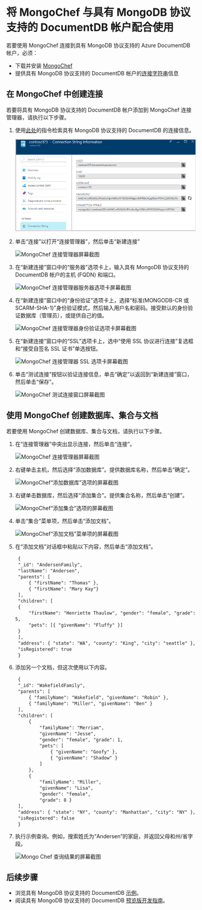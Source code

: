 <properties 
	pageTitle="将 MongoChef 与具有 MongoDB 协议支持的 DocumentDB 帐户配合使用 | Azure" 
	description="了解如何将 MongoChef 与具有 MongoDB 协议支持的 DocumentDB 帐户（目前以预览版提供）配合使用。" 
	keywords="mongochef"
	services="documentdb" 
	authors="stephbaron" 
	manager="jhubbard" 
	editor="" 
	documentationCenter=""/>

<tags 
	ms.service="documentdb" 
	ms.workload="data-services" 
	ms.tgt_pltfrm="na" 
	ms.devlang="na" 
	ms.topic="article" 
	ms.date="08/25/2016" 
	ms.author="stbaro"
   	wacn.date="10/18/2016"/>  


# 将 MongoChef 与具有 MongoDB 协议支持的 DocumentDB 帐户配合使用

若要使用 MongoChef 连接到具有 MongoDB 协议支持的 Azure DocumentDB 帐户，必须：

- 下载并安装 [MongoChef](http://3t.io/mongochef)
- 提供具有 MongoDB 协议支持的 DocumentDB 帐户的[连接字符串](/documentation/articles/documentdb-connect-mongodb-account/)信息

## 在 MongoChef 中创建连接  

若要将具有 MongoDB 协议支持的 DocumentDB 帐户添加到 MongoChef 连接管理器，请执行以下步骤。

1. 使用[此处](/documentation/articles/documentdb-connect-mongodb-account/)的指令检索具有 MongoDB 协议支持的 DocumentDB 的连接信息。

	![连接字符串边栏选项卡的屏幕截图](./media/documentdb-mongodb-mongochef/ConnectionStringBlade.png)  


2. 单击“连接”以打开“连接管理器”，然后单击“新建连接”

	![MongoChef 连接管理器屏幕截图](./media/documentdb-mongodb-mongochef/ConnectionManager.png)  

	
2. 在“新建连接”窗口中的“服务器”选项卡上，输入具有 MongoDB 协议支持的 DocumentDB 帐户的主机 (FQDN) 和端口。
	
	![MongoChef 连接管理器服务器选项卡屏幕截图](./media/documentdb-mongodb-mongochef/ConnectionManagerServerTab.png)  


3. 在“新建连接”窗口中的“身份验证”选项卡上，选择“标准(MONGODB-CR 或 SCARM-SHA-1)”身份验证模式，然后输入用户名和密码。接受默认的身份验证数据库（管理员），或提供自己的值。

	![MongoChef 连接管理器身份验证选项卡屏幕截图](./media/documentdb-mongodb-mongochef/ConnectionManagerAuthenticationTab.png)

4. 在“新建连接”窗口中的“SSL”选项卡上，选中“使用 SSL 协议进行连接”复选框和“接受自签名 SSL 证书”单选按钮。

	![MongoChef 连接管理器 SSL 选项卡屏幕截图](./media/documentdb-mongodb-mongochef/ConnectionManagerSSLTab.png)

5. 单击“测试连接”按钮以验证连接信息，单击“确定”以返回到“新建连接”窗口，然后单击“保存”。

	![MongoChef 测试连接窗口屏幕截图](./media/documentdb-mongodb-mongochef/TestConnectionResults.png)

## 使用 MongoChef 创建数据库、集合与文档  

若要使用 MongoChef 创建数据库、集合与文档，请执行以下步骤。

1. 在“连接管理器”中突出显示连接，然后单击“连接”。

	![MongoChef 连接管理器屏幕截图](./media/documentdb-mongodb-mongochef/ConnectToAccount.png)

2. 右键单击主机，然后选择“添加数据库”。提供数据库名称，然后单击“确定”。
	
	![MongoChef“添加数据库”选项的屏幕截图](./media/documentdb-mongodb-mongochef/AddDatabase1.png)

3. 右键单击数据库，然后选择“添加集合”。提供集合名称，然后单击“创建”。

	![MongoChef“添加集合”选项的屏幕截图](./media/documentdb-mongodb-mongochef/AddCollection.png)

4. 单击“集合”菜单项，然后单击“添加文档”。

	![MongoChef“添加文档”菜单项的屏幕截图](./media/documentdb-mongodb-mongochef/AddDocument1.png)

5. 在“添加文档”对话框中粘贴以下内容，然后单击“添加文档”。

		{
    	"_id": "AndersenFamily",
    	"lastName": "Andersen",
    	"parents": [
       		{ "firstName": "Thomas" },
       		{ "firstName": "Mary Kay"}
    	],
    	"children": [
       	{
           	"firstName": "Henriette Thaulow", "gender": "female", "grade": 5,
           	"pets": [{ "givenName": "Fluffy" }]
       	}
    	],
    	"address": { "state": "WA", "county": "King", "city": "seattle" },
    	"isRegistered": true
		}

	
6. 添加另一个文档，但这次使用以下内容。

		{
	    "_id": "WakefieldFamily",
	    "parents": [
    	    { "familyName": "Wakefield", "givenName": "Robin" },
        	{ "familyName": "Miller", "givenName": "Ben" }
    	],
    	"children": [
	        {
            	"familyName": "Merriam", 
             	"givenName": "Jesse", 
            	"gender": "female", "grade": 1,
            	"pets": [
	                { "givenName": "Goofy" },
                	{ "givenName": "Shadow" }
            	]
        	},
        	{ 
	            "familyName": "Miller", 
             	"givenName": "Lisa", 
             	"gender": "female", 
             	"grade": 8 }
    	],
    	"address": { "state": "NY", "county": "Manhattan", "city": "NY" },
    	"isRegistered": false
		}

7. 执行示例查询。例如，搜索姓氏为“Andersen”的家庭，并返回父母和州/省字段。

	![Mongo Chef 查询结果的屏幕截图](./media/documentdb-mongodb-mongochef/QueryDocument1.png)
	

## 后续步骤

- 浏览具有 MongoDB 协议支持的 DocumentDB [示例](/documentation/articles/documentdb-mongodb-samples/)。
- 阅读具有 MongoDB 协议支持的 DocumentDB [预览版开发指南](/documentation/articles/documentdb-mongodb-guidelines/)。

 

<!---HONumber=Mooncake_1010_2016-->
